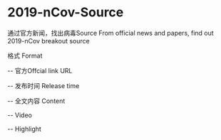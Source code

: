 # 2019-nCov-Source
通过官方新闻，找出病毒Source
From official news and papers, find out 2019-nCov breakout source


格式 Format

-- 官方Offcial link URL

-- 发布时间 Release time

-- 全文内容 Content

-- Video

-- Highlight
